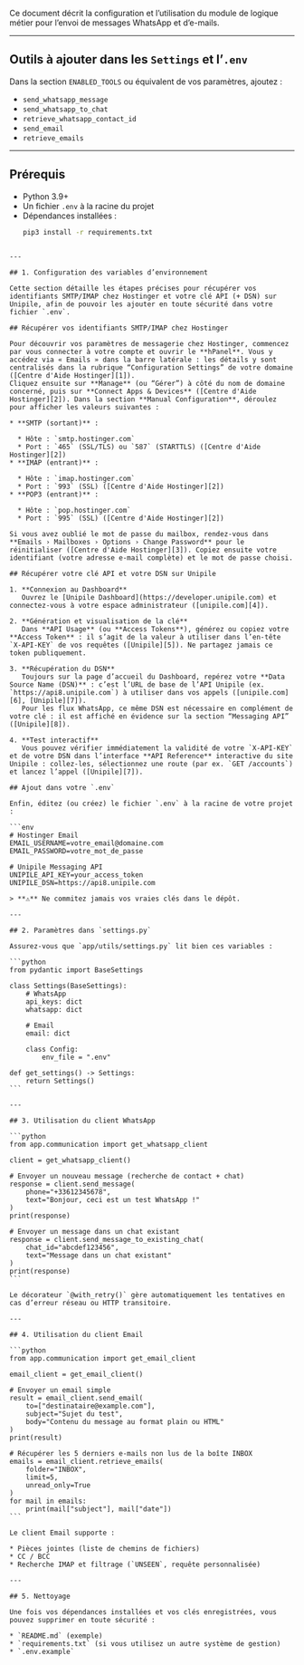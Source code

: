 Ce document décrit la configuration et l’utilisation du module de logique métier pour l’envoi de messages WhatsApp et d’e-mails.

---

## Outils à ajouter dans les `Settings` et l’`.env`

Dans la section `ENABLED_TOOLS` ou équivalent de vos paramètres, ajoutez :
- `send_whatsapp_message`
- `send_whatsapp_to_chat`
- `retrieve_whatsapp_contact_id`
- `send_email`
- `retrieve_emails`

---

## Prérequis

- Python 3.9+  
- Un fichier `.env` à la racine du projet  
- Dépendances installées :  
  ```bash
  pip3 install -r requirements.txt
````

---

## 1. Configuration des variables d’environnement

Cette section détaille les étapes précises pour récupérer vos identifiants SMTP/IMAP chez Hostinger et votre clé API (+ DSN) sur Unipile, afin de pouvoir les ajouter en toute sécurité dans votre fichier `.env`.

## Récupérer vos identifiants SMTP/IMAP chez Hostinger

Pour découvrir vos paramètres de messagerie chez Hostinger, commencez par vous connecter à votre compte et ouvrir le **hPanel**. Vous y accédez via « Emails » dans la barre latérale : les détails y sont centralisés dans la rubrique “Configuration Settings” de votre domaine ([Centre d'Aide Hostinger][1]).
Cliquez ensuite sur **Manage** (ou “Gérer”) à côté du nom de domaine concerné, puis sur **Connect Apps & Devices** ([Centre d'Aide Hostinger][2]). Dans la section **Manual Configuration**, déroulez pour afficher les valeurs suivantes :

* **SMTP (sortant)** :

  * Hôte : `smtp.hostinger.com`
  * Port : `465` (SSL/TLS) ou `587` (STARTTLS) ([Centre d'Aide Hostinger][2])
* **IMAP (entrant)** :

  * Hôte : `imap.hostinger.com`
  * Port : `993` (SSL) ([Centre d'Aide Hostinger][2])
* **POP3 (entrant)** :

  * Hôte : `pop.hostinger.com`
  * Port : `995` (SSL) ([Centre d'Aide Hostinger][2])

Si vous avez oublié le mot de passe du mailbox, rendez-vous dans **Emails › Mailboxes › Options › Change Password** pour le réinitialiser ([Centre d'Aide Hostinger][3]). Copiez ensuite votre identifiant (votre adresse e-mail complète) et le mot de passe choisi.

## Récupérer votre clé API et votre DSN sur Unipile

1. **Connexion au Dashboard**
   Ouvrez le [Unipile Dashboard](https://developer.unipile.com) et connectez-vous à votre espace administrateur ([unipile.com][4]).

2. **Génération et visualisation de la clé**
   Dans **API Usage** (ou **Access Tokens**), générez ou copiez votre **Access Token** : il s’agit de la valeur à utiliser dans l’en-tête `X-API-KEY` de vos requêtes ([Unipile][5]). Ne partagez jamais ce token publiquement.

3. **Récupération du DSN**
   Toujours sur la page d’accueil du Dashboard, repérez votre **Data Source Name (DSN)** : c’est l’URL de base de l’API Unipile (ex. `https://api8.unipile.com`) à utiliser dans vos appels ([unipile.com][6], [Unipile][7]).
   Pour les flux WhatsApp, ce même DSN est nécessaire en complément de votre clé : il est affiché en évidence sur la section “Messaging API” ([Unipile][8]).

4. **Test interactif**
   Vous pouvez vérifier immédiatement la validité de votre `X-API-KEY` et de votre DSN dans l’interface **API Reference** interactive du site Unipile : collez-les, sélectionnez une route (par ex. `GET /accounts`) et lancez l’appel ([Unipile][7]).

## Ajout dans votre `.env`

Enfin, éditez (ou créez) le fichier `.env` à la racine de votre projet :

```env
# Hostinger Email
EMAIL_USERNAME=votre_email@domaine.com
EMAIL_PASSWORD=votre_mot_de_passe

# Unipile Messaging API
UNIPILE_API_KEY=your_access_token
UNIPILE_DSN=https://api8.unipile.com

> **⚠️** Ne commitez jamais vos vraies clés dans le dépôt.

---

## 2. Paramètres dans `settings.py`

Assurez-vous que `app/utils/settings.py` lit bien ces variables :

```python
from pydantic import BaseSettings

class Settings(BaseSettings):
    # WhatsApp
    api_keys: dict
    whatsapp: dict

    # Email
    email: dict

    class Config:
        env_file = ".env"

def get_settings() -> Settings:
    return Settings()
```

---

## 3. Utilisation du client WhatsApp

```python
from app.communication import get_whatsapp_client

client = get_whatsapp_client()

# Envoyer un nouveau message (recherche de contact + chat)
response = client.send_message(
    phone="+33612345678",
    text="Bonjour, ceci est un test WhatsApp !"
)
print(response)

# Envoyer un message dans un chat existant
response = client.send_message_to_existing_chat(
    chat_id="abcdef123456",
    text="Message dans un chat existant"
)
print(response)
```

Le décorateur `@with_retry()` gère automatiquement les tentatives en cas d’erreur réseau ou HTTP transitoire.

---

## 4. Utilisation du client Email

```python
from app.communication import get_email_client

email_client = get_email_client()

# Envoyer un email simple
result = email_client.send_email(
    to=["destinataire@example.com"],
    subject="Sujet du test",
    body="Contenu du message au format plain ou HTML"
)
print(result)

# Récupérer les 5 derniers e-mails non lus de la boîte INBOX
emails = email_client.retrieve_emails(
    folder="INBOX",
    limit=5,
    unread_only=True
)
for mail in emails:
    print(mail["subject"], mail["date"])
```

Le client Email supporte :

* Pièces jointes (liste de chemins de fichiers)
* CC / BCC
* Recherche IMAP et filtrage (`UNSEEN`, requête personnalisée)

---

## 5. Nettoyage

Une fois vos dépendances installées et vos clés enregistrées, vous pouvez supprimer en toute sécurité :

* `README.md` (exemple)
* `requirements.txt` (si vous utilisez un autre système de gestion)
* `.env.example`